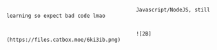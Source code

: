                                               Javascript/NodeJS, still learning so expect bad code lmao


                                              ![2B](https://files.catbox.moe/6ki3ib.png)
